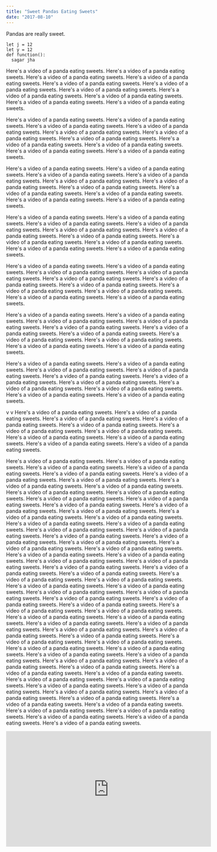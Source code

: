 ```yaml
---
title: "Sweet Pandas Eating Sweets"
date: "2017-08-10"
---
```


Pandas are really sweet.

```javascript{numberLines:false}
let j = 12
let y = 12
def function():
  sagar jha
```

Here's a video of a panda eating sweets.
Here's a video of a panda eating sweets.
Here's a video of a panda eating sweets.
Here's a video of a panda eating sweets.
Here's a video of a panda eating sweets.
Here's a video of a panda eating sweets.
Here's a video of a panda eating sweets.
Here's a video of a panda eating sweets.
Here's a video of a panda eating sweets.
Here's a video of a panda eating sweets.
Here's a video of a panda eating sweets.

Here's a video of a panda eating sweets.
Here's a video of a panda eating sweets.
Here's a video of a panda eating sweets.
Here's a video of a panda eating sweets.
Here's a video of a panda eating sweets.
Here's a video of a panda eating sweets.
Here's a video of a panda eating sweets.
Here's a video of a panda eating sweets.
Here's a video of a panda eating sweets.
Here's a video of a panda eating sweets.
Here's a video of a panda eating sweets.

Here's a video of a panda eating sweets.
Here's a video of a panda eating sweets.
Here's a video of a panda eating sweets.
Here's a video of a panda eating sweets.
Here's a video of a panda eating sweets.
Here's a video of a panda eating sweets.
Here's a video of a panda eating sweets.
Here's a video of a panda eating sweets.
Here's a video of a panda eating sweets.
Here's a video of a panda eating sweets.
Here's a video of a panda eating sweets.

Here's a video of a panda eating sweets.
Here's a video of a panda eating sweets.
Here's a video of a panda eating sweets.
Here's a video of a panda eating sweets.
Here's a video of a panda eating sweets.
Here's a video of a panda eating sweets.
Here's a video of a panda eating sweets.
Here's a video of a panda eating sweets.
Here's a video of a panda eating sweets.
Here's a video of a panda eating sweets.
Here's a video of a panda eating sweets.

Here's a video of a panda eating sweets.
Here's a video of a panda eating sweets.
Here's a video of a panda eating sweets.
Here's a video of a panda eating sweets.
Here's a video of a panda eating sweets.
Here's a video of a panda eating sweets.
Here's a video of a panda eating sweets.
Here's a video of a panda eating sweets.
Here's a video of a panda eating sweets.
Here's a video of a panda eating sweets.
Here's a video of a panda eating sweets.

Here's a video of a panda eating sweets.
Here's a video of a panda eating sweets.
Here's a video of a panda eating sweets.
Here's a video of a panda eating sweets.
Here's a video of a panda eating sweets.
Here's a video of a panda eating sweets.
Here's a video of a panda eating sweets.
Here's a video of a panda eating sweets.
Here's a video of a panda eating sweets.
Here's a video of a panda eating sweets.
Here's a video of a panda eating sweets.

Here's a video of a panda eating sweets.
Here's a video of a panda eating sweets.
Here's a video of a panda eating sweets.
Here's a video of a panda eating sweets.
Here's a video of a panda eating sweets.
Here's a video of a panda eating sweets.
Here's a video of a panda eating sweets.
Here's a video of a panda eating sweets.
Here's a video of a panda eating sweets.
Here's a video of a panda eating sweets.
Here's a video of a panda eating sweets.

v
v
Here's a video of a panda eating sweets.
Here's a video of a panda eating sweets.
Here's a video of a panda eating sweets.
Here's a video of a panda eating sweets.
Here's a video of a panda eating sweets.
Here's a video of a panda eating sweets.
Here's a video of a panda eating sweets.
Here's a video of a panda eating sweets.
Here's a video of a panda eating sweets.
Here's a video of a panda eating sweets.
Here's a video of a panda eating sweets.

Here's a video of a panda eating sweets.
Here's a video of a panda eating sweets.
Here's a video of a panda eating sweets.
Here's a video of a panda eating sweets.
Here's a video of a panda eating sweets.
Here's a video of a panda eating sweets.
Here's a video of a panda eating sweets.
Here's a video of a panda eating sweets.
Here's a video of a panda eating sweets.
Here's a video of a panda eating sweets.
Here's a video of a panda eating sweets.
Here's a video of a panda eating sweets.
Here's a video of a panda eating sweets.
Here's a video of a panda eating sweets.
Here's a video of a panda eating sweets.
Here's a video of a panda eating sweets.
Here's a video of a panda eating sweets.
Here's a video of a panda eating sweets.
Here's a video of a panda eating sweets.
Here's a video of a panda eating sweets.
Here's a video of a panda eating sweets.
Here's a video of a panda eating sweets.
Here's a video of a panda eating sweets.
Here's a video of a panda eating sweets.
Here's a video of a panda eating sweets.
Here's a video of a panda eating sweets.
Here's a video of a panda eating sweets.
Here's a video of a panda eating sweets.
Here's a video of a panda eating sweets.
Here's a video of a panda eating sweets.
Here's a video of a panda eating sweets.
Here's a video of a panda eating sweets.
Here's a video of a panda eating sweets.
Here's a video of a panda eating sweets.
Here's a video of a panda eating sweets.
Here's a video of a panda eating sweets.
Here's a video of a panda eating sweets.
Here's a video of a panda eating sweets.
Here's a video of a panda eating sweets.
Here's a video of a panda eating sweets.
Here's a video of a panda eating sweets.
Here's a video of a panda eating sweets.
Here's a video of a panda eating sweets.
Here's a video of a panda eating sweets.
Here's a video of a panda eating sweets.
Here's a video of a panda eating sweets.
Here's a video of a panda eating sweets.
Here's a video of a panda eating sweets.
Here's a video of a panda eating sweets.
Here's a video of a panda eating sweets.
Here's a video of a panda eating sweets.
Here's a video of a panda eating sweets.
Here's a video of a panda eating sweets.
Here's a video of a panda eating sweets.
Here's a video of a panda eating sweets.
Here's a video of a panda eating sweets.
Here's a video of a panda eating sweets.
Here's a video of a panda eating sweets.
Here's a video of a panda eating sweets.
Here's a video of a panda eating sweets.
Here's a video of a panda eating sweets.
Here's a video of a panda eating sweets.
Here's a video of a panda eating sweets.
Here's a video of a panda eating sweets.
Here's a video of a panda eating sweets.
Here's a video of a panda eating sweets.
Here's a video of a panda eating sweets.
Here's a video of a panda eating sweets.
Here's a video of a panda eating sweets.
Here's a video of a panda eating sweets.
Here's a video of a panda eating sweets.
Here's a video of a panda eating sweets.
Here's a video of a panda eating sweets.
Here's a video of a panda eating sweets.
Here's a video of a panda eating sweets.
Here's a video of a panda eating sweets.
Here's a video of a panda eating sweets.

<iframe width="560" height="315" src="https://www.youtube.com/embed/4n0xNbfJLR8" frameborder="0" allowfullscreen></iframe>
